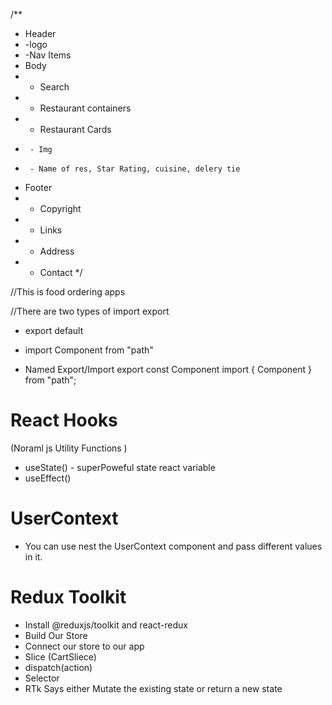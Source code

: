 
/**
 * Header
 *  -logo
 *  -Nav Items
 * Body
 *  - Search 
 *  - Restaurant containers
 *    - Restaurant Cards
 *      - Img 
 *      - Name of res, Star Rating, cuisine, delery tie 
 * Footer
 *  - Copyright
 *  - Links
 *  - Address
 *  - Contact 
 */

 //This is food ordering apps

//There are two types of import export
 - export default <name of variable>
 - import Component from "path"

 - Named Export/Import
 export const Component
 import { Component } from "path";

 # React Hooks 
 (Noraml js Utility Functions )
 - useState() - superPoweful state react variable 
 - useEffect() 

 # UserContext 
 - You can use nest the UserContext component and pass different values in it. 

 # Redux Toolkit 
  - Install @reduxjs/toolkit and react-redux
  - Build Our Store
  - Connect our store to our app
  - Slice (CartSliece)
  - dispatch(action)
  - Selector 
  - RTk Says either Mutate the existing state or return a new state 
  